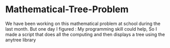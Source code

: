# Mathematical-Tree-Problem
 We have been working on this mathematical problem at school during the last month. But one day I figured : My programming skill could help, So I made a script that does all the computing and then displays a tree using the anytree library
